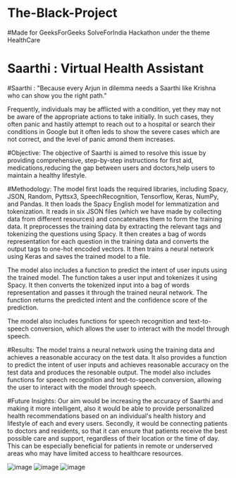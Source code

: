 # The-Black-Project
#Made for GeeksForGeeks SolveForIndia Hackathon under the theme HealthCare

# Saarthi : Virtual Health Assistant


#Saarthi : "Because every Arjun in dilemma needs a Saarthi like Krishna who can show you the right path."

Frequently, individuals may be afflicted with a condition, yet they may not be aware of the appropriate actions to take initially. In such cases, they often panic and hastily attempt to reach out to a hospital or search their conditions in Google but it often leds to show the severe cases which are not correct, and the level of panic amond them increases.

#Objective: The objective of Saarthi is aimed to resolve this issue by providing comprehensive, step-by-step instructions for first aid, medications,reducing the gap between users and doctors,help users to maintain a healthy lifestyle.

#Methodology:
The model first loads the required libraries, including Spacy, JSON, Random, Pyttsx3, SpeechRecognition, Tensorflow, Keras, NumPy, and Pandas. It then loads the Spacy English model for lemmatization and tokenization. It reads in six JSON files (which we have made  by collecting data from different resources) and concatenates them to form the training data. It preprocesses the training data by extracting the relevant tags and tokenizing the questions using Spacy. It then creates a bag of words representation for each question in the training data and converts the output tags to one-hot encoded vectors. It then trains a neural network using Keras and saves the trained model to a file.

The model also includes a function to predict the intent of user inputs using the trained model. The function takes a user input and tokenizes it using Spacy. It then converts the tokenized input into a bag of words representation and passes it through the trained neural network. The function returns the predicted intent and the confidence score of the prediction.

The model also includes functions for speech recognition and text-to-speech conversion, which allows the user to interact with the model through speech.

#Results:
The model trains a neural network using the training data and achieves a reasonable accuracy on the test data. It also provides a function to predict the intent of user inputs and achieves reasonable accuracy on the test data and produces the resonable output. The model also includes functions for speech recognition and text-to-speech conversion, allowing the user to interact with the model through speech.

#Future Insights:
Our aim would be increasing the accuracy of Saarthi and making it more intelligent, also it would be able to provide personalized health recommendations based on an individual's health history and lifestyle of each and every users.
Secondly, it would be connecting patients to doctors and residents, so that it can  ensure that patients receive the best possible care and support, regardless of their location or the time of day. This can be especially beneficial for patients in remote or underserved areas who may have limited access to healthcare resources.

![image](https://user-images.githubusercontent.com/117035260/232587330-2e00e286-3ac6-47a7-8e04-5827eff9a399.png)
![image](https://user-images.githubusercontent.com/117035260/232291160-c7886700-5d43-4139-bab8-8515a5f5b24a.png)
![image](https://user-images.githubusercontent.com/117035260/232291196-22cd6c3c-771b-4678-880b-75f6e67b9f36.png)
